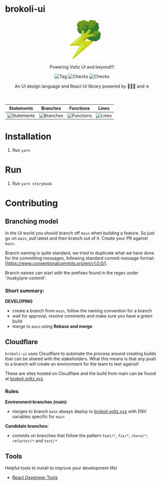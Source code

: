 # brokoli-ui

<p align="center">
  <a href="https://app.voltz.xyz/">
    <picture>
      <img src="./docs/brokoli-logo.png" alt="Voltz" width="128" />
    </picture>
  </a>
</p>

<p align="center">Powering Voltz UI and beyond!!!</p>

<p align="center">
  <img src="https://badgen.net/github/tag/Voltz-Protocol/brokoli-ui" alt="Tag" />
  <img src="https://badgen.net/github/checks/Voltz-Protocol/brokoli-ui/main" alt="Checks" />
  <img src="https://badgen.net/github/last-commit/Voltz-Protocol/brokoli-ui/main" alt="Checks" />
</p>

<p align="center">
An UI design language and React UI library powered by 🥦🥦🥦 and ☕
</p>

<br />

| Statements                  | Branches                | Functions                 | Lines             |
| --------------------------- | ----------------------- | ------------------------- | ----------------- |
| ![Statements](https://img.shields.io/badge/statements-74.82%25-red.svg?style=flat) | ![Branches](https://img.shields.io/badge/branches-49.01%25-red.svg?style=flat) | ![Functions](https://img.shields.io/badge/functions-71.55%25-red.svg?style=flat) | ![Lines](https://img.shields.io/badge/lines-73.32%25-red.svg?style=flat) |

# Installation

1. Run `yarn`

# Run

1. Run `yarn storybook`

# Contributing

## Branching model

In the UI world you should branch off `main` when building a feature.
So just go on `main`, pull latest and then branch out of it.
Create your PR against `main`.

Branch naming is quite standard, we tried to duplicate what we have done for
the committing messages, following standard commit message format: [https://www.conventionalcommits.org/en/v1.0.0/].

Branch names can start with the prefixes found in the regex under '.husky/pre-commit'.

### Short summary:

**DEVELOPING**
* create a branch from `main`, follow the naming convention for a branch
* wait for approval, resolve comments and make sure you have a green build
* merge to `main` using **Rebase and merge**

## Cloudflare

`brokoli-ui` uses Cloudflare to automate the process around creating builds that can be shared with the stakeholders.
What this means is that any push to a branch will create an environment for the team to test against!

These are sites hosted on Cloudflare and the build from main can be found at [brokoli.voltz.xyz](brokoli.voltz.xyz).

### Rules

**Environment branches (main)**
* merges to branch `main` always deploy to [brokoli.voltz.xyz](brokoli.voltz.xyz) with ENV variables specific for `main`

**Candidate branches:**
* commits on branches that follow the pattern `feat/*`, `fix/*`, `chore/*`, `refactor/*` and `test/*`

## Tools

Helpful tools to install to improve your development life!
* [React Developer Tools](https://chrome.google.com/webstore/detail/react-developer-tools/fmkadmapgofadopljbjfkapdkoienihi?hl=en)
